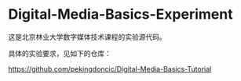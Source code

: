# Digital-Media-Basics-Experiment
这是北京林业大学数字媒体技术课程的实验源代码。

具体的实验要求，见如下的仓库：

https://github.com/pekingdoncic/Digital-Media-Basics-Tutorial
